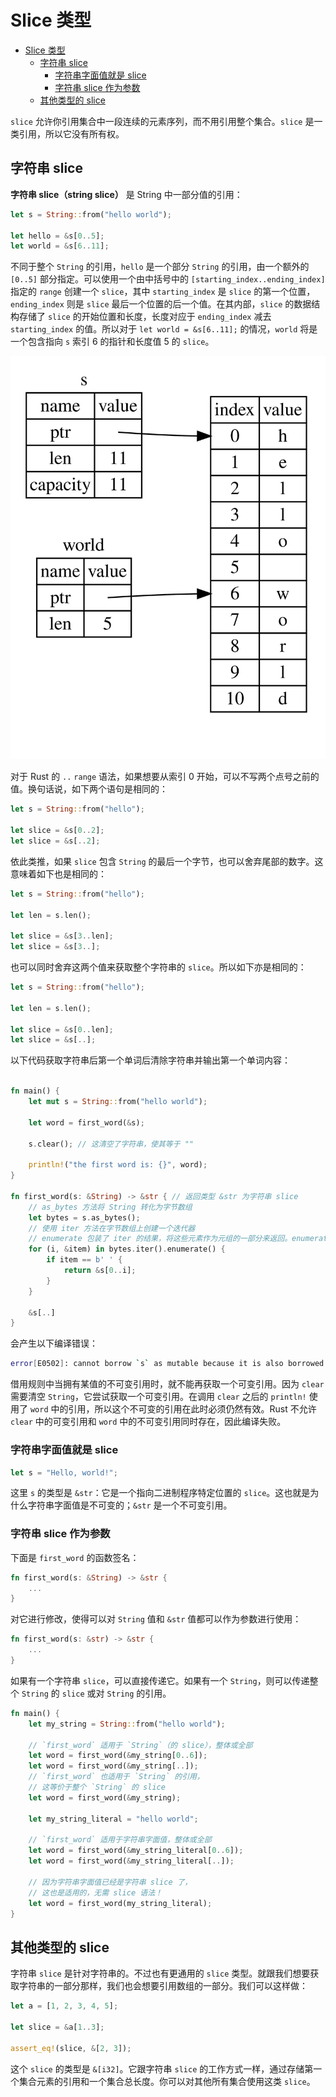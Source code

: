 # Slice 类型

- [Slice 类型](#slice-类型)
  - [字符串 slice](#字符串-slice)
    - [字符串字面值就是 slice](#字符串字面值就是-slice)
    - [字符串 slice 作为参数](#字符串-slice-作为参数)
  - [其他类型的 slice](#其他类型的-slice)

`slice` 允许你引用集合中一段连续的元素序列，而不用引用整个集合。`slice` 是一类引用，所以它没有所有权。

## 字符串 slice

**字符串 slice（string slice）** 是 String 中一部分值的引用：

```rust
let s = String::from("hello world");

let hello = &s[0..5];
let world = &s[6..11];
```

不同于整个 `String` 的引用，`hello` 是一个部分 `String` 的引用，由一个额外的 `[0..5]` 部分指定。可以使用一个由中括号中的 `[starting_index..ending_index]` 指定的 `range` 创建一个 `slice`，其中 `starting_index` 是 `slice` 的第一个位置，`ending_index` 则是 `slice` 最后一个位置的后一个值。在其内部，`slice` 的数据结构存储了 `slice` 的开始位置和长度，长度对应于 `ending_index` 减去 `starting_index` 的值。所以对于 `let world = &s[6..11];` 的情况，`world` 将是一个包含指向 `s` 索引 6 的指针和长度值 5 的 `slice`。

![引用了部分 String 的字符串 slice](./image/trpl04-06.svg)

对于 Rust 的 `..` `range` 语法，如果想要从索引 0 开始，可以不写两个点号之前的值。换句话说，如下两个语句是相同的：

```rust
let s = String::from("hello");

let slice = &s[0..2];
let slice = &s[..2];
```

依此类推，如果 `slice` 包含 `String` 的最后一个字节，也可以舍弃尾部的数字。这意味着如下也是相同的：

```rust
let s = String::from("hello");

let len = s.len();

let slice = &s[3..len];
let slice = &s[3..];
```

也可以同时舍弃这两个值来获取整个字符串的 `slice`。所以如下亦是相同的：

```rust
let s = String::from("hello");

let len = s.len();

let slice = &s[0..len];
let slice = &s[..];
```

以下代码获取字符串后第一个单词后清除字符串并输出第一个单词内容：

```rust

fn main() {
    let mut s = String::from("hello world");

    let word = first_word(&s);

    s.clear(); // 这清空了字符串，使其等于 ""

    println!("the first word is: {}", word);
}

fn first_word(s: &String) -> &str { // 返回类型 &str 为字符串 slice
    // as_bytes 方法将 String 转化为字节数组
    let bytes = s.as_bytes();
    // 使用 iter 方法在字节数组上创建一个迭代器
    // enumerate 包装了 iter 的结果，将这些元素作为元组的一部分来返回。enumerate 返回的元组中，第一个元素是索引，第二个元素是集合中元素的引用。
    for (i, &item) in bytes.iter().enumerate() {
        if item == b' ' {
            return &s[0..i];
        }
    }

    &s[..]
}
```

会产生以下编译错误：

```bash
error[E0502]: cannot borrow `s` as mutable because it is also borrowed as immutable
```

借用规则中当拥有某值的不可变引用时，就不能再获取一个可变引用。因为 `clear` 需要清空 `String`，它尝试获取一个可变引用。在调用 `clear` 之后的 `println!` 使用了 `word` 中的引用，所以这个不可变的引用在此时必须仍然有效。Rust 不允许 `clear` 中的可变引用和 `word` 中的不可变引用同时存在，因此编译失败。

### 字符串字面值就是 slice

```rust
let s = "Hello, world!";
```

这里 `s` 的类型是 `&str`：它是一个指向二进制程序特定位置的 `slice`。这也就是为什么字符串字面值是不可变的；`&str` 是一个不可变引用。

### 字符串 slice 作为参数

下面是 `first_word` 的函数签名：

```rust
fn first_word(s: &String) -> &str {
    ...
}
```

对它进行修改，使得可以对 `String` 值和 `&str` 值都可以作为参数进行使用：

```rust
fn first_word(s: &str) -> &str {
    ...
}
```

如果有一个字符串 `slice`，可以直接传递它。如果有一个 `String`，则可以传递整个 `String` 的 `slice` 或对 `String` 的引用。

```rust
fn main() {
    let my_string = String::from("hello world");

    // `first_word` 适用于 `String`（的 slice），整体或全部
    let word = first_word(&my_string[0..6]);
    let word = first_word(&my_string[..]);
    // `first_word` 也适用于 `String` 的引用，
    // 这等价于整个 `String` 的 slice
    let word = first_word(&my_string);

    let my_string_literal = "hello world";

    // `first_word` 适用于字符串字面值，整体或全部
    let word = first_word(&my_string_literal[0..6]);
    let word = first_word(&my_string_literal[..]);

    // 因为字符串字面值已经是字符串 slice 了，
    // 这也是适用的，无需 slice 语法！
    let word = first_word(my_string_literal);
}
```

## 其他类型的 slice

字符串 `slice` 是针对字符串的。不过也有更通用的 `slice` 类型。就跟我们想要获取字符串的一部分那样，我们也会想要引用数组的一部分。我们可以这样做：

```rust
let a = [1, 2, 3, 4, 5];

let slice = &a[1..3];

assert_eq!(slice, &[2, 3]);
```

这个 `slice` 的类型是 `&[i32]`。它跟字符串 `slice` 的工作方式一样，通过存储第一个集合元素的引用和一个集合总长度。你可以对其他所有集合使用这类 `slice`。
